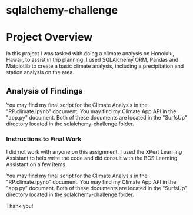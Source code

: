 # sqlalchemy-challenge

# Project Overview 
In this project I was tasked with doing a climate analysis on Honolulu, Hawaii, to assist in trip planning. 
I used SQLAlchemy ORM, Pandas and Matplotlib to create a basic climate analysis, including a precipitation and station analysis on the area. 

## Analysis of Findings 
You may find my final script for the Climate Analysis in the "RP.climate.ipynb" document. 
You may find my Climate App API in the "app.py" document. 
Both of these documents are located in the "SurfsUp" directory located in the sqlalchemy-challenge folder. 

### Instructions to Final Work 
I did not work with anyone on this assignment. 
I used the XPert Learning Assistant to help write the code and did consult with the BCS Learning Assistant on a few items. 

You may find my final script for the Climate Analysis in the "RP.climate.ipynb" document. 
You may find my Climate App API in the "app.py" document. 
Both of these documents are located in the "SurfsUp" directory located in the sqlalchemy-challenge folder. 

Thank you! 
